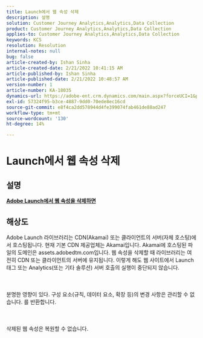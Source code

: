 ```yaml
---
title: Launch에서 웹 속성 삭제
description: 설명
solution: Customer Journey Analytics,Analytics,Data Collection
product: Customer Journey Analytics,Analytics,Data Collection
applies-to: Customer Journey Analytics,Analytics,Data Collection
keywords: KCS
resolution: Resolution
internal-notes: null
bug: false
article-created-by: Ishan Sinha
article-created-date: 2/21/2022 10:41:15 AM
article-published-by: Ishan Sinha
article-published-date: 2/21/2022 10:48:57 AM
version-number: 1
article-number: KA-18035
dynamics-url: https://adobe-ent.crm.dynamics.com/main.aspx?forceUCI=1&pagetype=entityrecord&etn=knowledgearticle&id=8668adc9-0293-ec11-b400-000d3a58fa8c
exl-id: 57324f95-b3ce-4887-9dd0-70ede8ec16cd
source-git-commit: e8f4ca2dd578944d4fe399074fab461de88ad247
workflow-type: tm+mt
source-wordcount: '130'
ht-degree: 14%

---
```


# Launch에서 웹 속성 삭제

## 설명

<u><b>Adobe Launch에서 웹 속성을 삭제하면</b></u>

## 해상도

Adobe Launch 라이브러리는 CDN(Akamai) 또는 클라이언트의 서버(자체 호스팅)에서 호스팅됩니다. 현재 기본 CDN 제공업체는 Akamai입니다. Akamai에 호스팅된 파일의 도메인은 assets.adobedtm.com입니다. 웹 속성을 삭제할 때 라이브러리는 여전히 CDN 또는 클라이언트의 서버에 유지됩니다. 이렇게 해도 웹 사이트에서 Launch 태그 또는 Analytics(또는 기타 솔루션) 서버 호출의 실행이 중단되지 않습니다.<br><br> <br><br>분명한 영향이 있다. 구성 요소(규칙, 데이터 요소, 확장 등)의 변경 사항은 관리할 수 없습니다. 를 반환합니다.<br><br> <br><br>삭제된 웹 속성은 복원할 수 없습니다.
